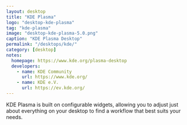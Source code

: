 ```yaml
---
layout: desktop
title: "KDE Plasma"
logo: "desktop-kde-plasma"
tag: "kde-plasma"
image: "desktop-kde-plasma-5.0.png"
caption: "KDE Plasma Desktop"
permalink: "/desktops/kde/"
category: [desktop]
notes:
  homepage: https://www.kde.org/plasma-desktop
  developers:
    - name: KDE Community
      url: https://www.kde.org/
    - name: KDE e.V.
      url: https://ev.kde.org/
---
```


KDE Plasma is built on configurable widgets, allowing you to adjust just about everything on your desktop to find a workflow that best suits your needs.
